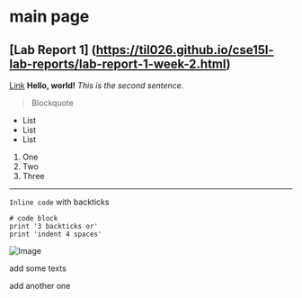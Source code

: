 # main page
## [Lab Report 1] (https://til026.github.io/cse15l-lab-reports/lab-report-1-week-2.html)
[Link](https://til026.github.io/cse15l-lab-reports/extra.html)
**Hello, world!**
*This is the second sentence.*
> Blockquote
* List
* List
* List

1. One
2. Two
3. Three

---

`Inline code` with backticks

```
# code block
print '3 backticks or'
print 'indent 4 spaces'
```

![Image](https://upload.wikimedia.org/wikipedia/commons/4/47/PNG_transparency_demonstration_1.png)

add some texts 

add another one

